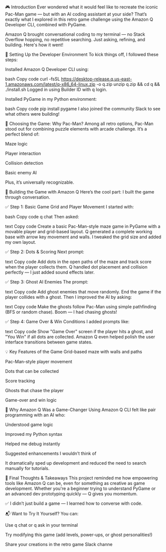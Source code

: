 🎮 Introduction
Ever wondered what it would feel like to recreate the iconic Pac-Man game — but with an AI coding assistant at your side? That’s exactly what I explored in this retro game challenge using the Amazon Q Developer CLI, combined with PyGame.

Amazon Q brought conversational coding to my terminal — no Stack Overflow hopping, no repetitive searching. Just asking, refining, and building. Here's how it went!

🚀 Setting Up the Developer Environment
To kick things off, I followed these steps:

Installed Amazon Q Developer CLI using:

bash
Copy code
curl -fsSL https://desktop-release.q.us-east-1.amazonaws.com/latest/q-x86_64-linux.zip -o q.zip
unzip q.zip && cd q && ./install.sh
Logged in using Builder ID with q login.

Installed PyGame in my Python environment:

bash
Copy code
pip install pygame
I also joined the community Slack to see what others were building!

🧱 Choosing the Game: Why Pac-Man?
Among all retro options, Pac-Man stood out for combining puzzle elements with arcade challenge. It’s a perfect blend of:

Maze logic

Player interaction

Collision detection

Basic enemy AI

Plus, it’s universally recognizable.

💬 Building the Game with Amazon Q
Here’s the cool part: I built the game through conversation.

✅ Step 1: Basic Game Grid and Player Movement
I started with:

bash
Copy code
q chat
Then asked:

text
Copy code
Create a basic Pac-Man-style maze game in PyGame with a movable player and grid-based layout.
Q generated a complete working base with arrow key movement and walls. I tweaked the grid size and added my own layout.

✅ Step 2: Dots & Scoring
Next prompt:

text
Copy code
Add dots in the open paths of the maze and track score when the player collects them.
Q handled dot placement and collision perfectly — I just added sound effects later.

✅ Step 3: Ghost AI Enemies
The prompt:

text
Copy code
Add ghost enemies that move randomly. End the game if the player collides with a ghost.
Then I improved the AI by asking:

text
Copy code
Make the ghosts follow Pac-Man using simple pathfinding (BFS or random chase).
Boom — I had chasing ghosts!

✅ Step 4: Game Over & Win Conditions
I added prompts like:

text
Copy code
Show "Game Over" screen if the player hits a ghost, and "You Win" if all dots are collected.
Amazon Q even helped polish the user interface transitions between game states.

💡 Key Features of the Game
Grid-based maze with walls and paths

Pac-Man-style player movement

Dots that can be collected

Score tracking

Ghosts that chase the player

Game-over and win logic

🌟 Why Amazon Q Was a Game-Changer
Using Amazon Q CLI felt like pair programming with an AI who:

Understood game logic

Improved my Python syntax

Helped me debug instantly

Suggested enhancements I wouldn’t think of

It dramatically sped up development and reduced the need to search manually for tutorials.

🏁 Final Thoughts & Takeaways
This project reminded me how empowering tools like Amazon Q can be, even for something as creative as game development. Whether you're a beginner trying to understand PyGame or an advanced dev prototyping quickly — Q gives you momentum.

✅ I didn’t just build a game — I learned how to converse with code.

📬 Want to Try It Yourself?
You can:

Use q chat or q ask in your terminal

Try modifying this game (add levels, power-ups, or ghost personalities!)

Share your creations in the retro game Slack channe
